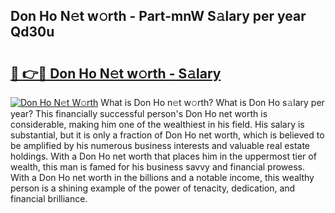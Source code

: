 ## Don Ho N𝚎t w𝚘rth - Part-mnW S𝚊lary per year Qd30u

# <h2><a href="http://gc1rxub.nevu.top/?p=Don+Ho">🔗 👉🔴 Don Ho N𝚎t w𝚘rth - S𝚊lary</a></h2>

[![Don Ho N𝚎t W𝚘rth](https://i.imgur.com/Oavwk0R.jpeg)](http://gc1rxub.nevu.top/?p=Don+Ho)
What is Don Ho n𝚎t w𝚘rth? What is Don Ho s𝚊lary per year?
This financially successful person's Don Ho net worth is considerable, making him one of the wealthiest in his field. His salary is substantial, but it is only a fraction of Don Ho net worth, which is believed to be amplified by his numerous business interests and valuable real estate holdings. With a Don Ho net worth that places him in the uppermost tier of wealth, this man is famed for his business savvy and financial prowess. With a Don Ho net worth in the billions and a notable income, this wealthy person is a shining example of the power of tenacity, dedication, and financial brilliance.
